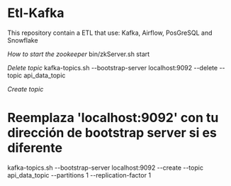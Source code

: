 # Etl-Kafka
This repository contain a ETL that use: Kafka, Airflow, PosGreSQL and Snowflake

*How to start the zookeeper*
bin/zkServer.sh start

_Delete topic_
kafka-topics.sh --bootstrap-server localhost:9092 --delete --topic api_data_topic

_Create topic_
# Reemplaza 'localhost:9092' con tu dirección de bootstrap server si es diferente
kafka-topics.sh --bootstrap-server localhost:9092 --create --topic api_data_topic --partitions 1 --replication-factor 1


